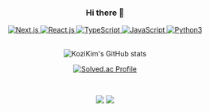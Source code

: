 <div align="center">
  
  ### Hi there 👋

  <!--
  **KoziKim/KoziKim** is a ✨ _special_ ✨ repository because its `README.md` (this file) appears on your GitHub profile.

  Here are some ideas to get you started:

  - 🔭 I’m currently working on ...
  - 🌱 I’m currently learning ...
  - 👯 I’m looking to collaborate on ...
  - 🤔 I’m looking for help with ...
  - 💬 Ask me about ...
  - 📫 How to reach me: ...
  - 😄 Pronouns: ...
  - ⚡ Fun fact: ...
  -->

<a href="https://nextjs.org/" target="_blank">
  <img alt="Next.js" src="https://img.shields.io/static/v1?label=&amp;message=Next.js&amp;color=000000&amp;style=for-the-badge&amp;logo=next.js&amp;logoColor=white"/>
</a>
<a href="https://reactjs.org/" target="_blank">
  <img alt="React.js" src="https://img.shields.io/static/v1?label=&amp;message=React.js&amp;color=61DAFB&amp;style=for-the-badge&amp;logo=react&amp;logoColor=white"/>
</a>
<a href="https://www.typescriptlang.org/" target="_blank">
  <img alt="TypeScript" src="https://img.shields.io/static/v1?label=&amp;message=TypeScript&amp;color=3178C6&amp;style=for-the-badge&amp;logo=typescript&amp;logoColor=white"/>
</a>
<a href="https://www.javascript.com/" target="_blank">
  <img alt="JavaScript" src="https://img.shields.io/static/v1?label=&amp;message=JavaScript&amp;color=F7DF1E&amp;style=for-the-badge&amp;logo=javascript&amp;logoColor=white"/>
</a>
<a href="https://docs.python.org/3" target="_blank">
  <img alt="Python3" src="https://img.shields.io/static/v1?label=&amp;message=Python3&amp;color=3776AB&amp;style=for-the-badge&amp;logo=python&amp;logoColor=white"/>
</a>

<br>
<br>

  ![KoziKim's GitHub stats](https://github-readme-stats.vercel.app/api?username=KoziKim&show_icons=true&theme=react)

  [![Solved.ac Profile](http://mazassumnida.wtf/api/v2/generate_badge?boj=kory0711)](https://solved.ac/kory0711/)

<br>

<a href="https://velog.io/@kozi" target="_blank"><img src="https://img.shields.io/static/v1?label=&amp;message=Velog&amp;color=20C997&amp;style=for-the-badge&amp;logo=velog&amp;logoColor=white"/></a>
<a href="https://gmail.com" target="_blank"><img src="https://img.shields.io/static/v1?label=&amp;message=kory0711@gmail.com&amp;color=EA4335&amp;style=for-the-badge&amp;logo=gmail&amp;logoColor=white"/></a>

<br>

  </div>

